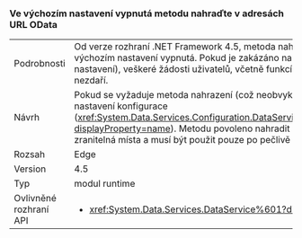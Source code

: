 ### <a name="the-replace-method-in-odata-urls-is-disabled-by-default"></a>Ve výchozím nastavení vypnutá metodu nahraďte v adresách URL OData

|   |   |
|---|---|
|Podrobnosti|Od verze rozhraní .NET Framework 4.5, metoda nahraďte v adresách URL OData ve výchozím nastavení vypnutá. Pokud je zakázáno nahradit OData (nyní ve výchozím nastavení), veškeré žádosti uživatelů, včetně funkcí nahradit, (které nejsou běžné) se nezdaří.|
|Návrh|Pokud se vyžaduje metoda nahrazení (což neobvyklé), může být znovu zapnout pomocí nastavení konfigurace (<xref:System.Data.Services.Configuration.DataServicesFeaturesSection.ReplaceFunction?displayProperty=name>). Metodu povoleno nahradit však můžete otevřít bezpečnostní zranitelná místa a musí být použit pouze po pečlivě zkontrolujte.|
|Rozsah|Edge|
|Version|4.5|
|Typ|modul runtime|
|Ovlivněné rozhraní API|<ul><li><xref:System.Data.Services.DataService%601?displayProperty=nameWithType></li></ul>|

